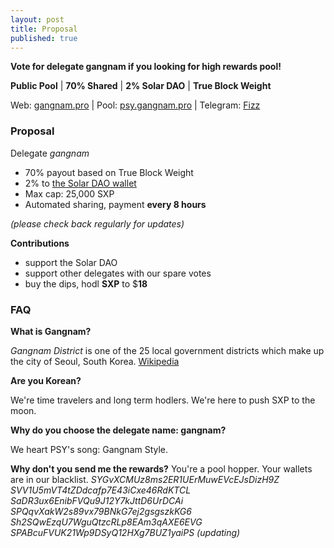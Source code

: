 ```yaml
---
layout: post
title: Proposal
published: true
---
```

**Vote for delegate gangnam if you looking for high rewards pool!**

**Public Pool** | **70% Shared** | **2% Solar DAO** | **True Block Weight**

Web: [gangnam.pro](https://gangnam.pro) | Pool: [psy.gangnam.pro](https://psy.gangnam.pro) | Telegram: [Fizz](https://t.me/gangnamdele)

### Proposal

Delegate   _gangnam_

-   70% payout based on True Block Weight
-   2% to [the Solar DAO wallet](https://explorer.solar.org/wallets/Sdao2USyAz9B6RBgZeFyNDePuQAxfzZZHE)
-   Max cap: 25,000 SXP
-   Automated sharing, payment **every 8 hours**

_(please check back regularly for updates)_

**Contributions**
- support the Solar DAO
- support other delegates with our spare votes
- buy the dips, hodl **SXP** to $**18**

### FAQ

**What is Gangnam?**

*Gangnam District* is one of the 25 local government districts which make up the city of Seoul, South Korea. [Wikipedia](https://en.wikipedia.org/wiki/Gangnam_District)

**Are you Korean?**

We're time travelers and long term hodlers. We're here to push SXP to the moon.

**Why do you choose the delegate name: gangnam?**

We heart PSY's song: Gangnam Style.

**Why don't you send me the rewards?**
You're a pool hopper. Your wallets are in our blacklist.
_SYGvXCMUz8ms2ER1UErMuwEVcEJsDizH9Z
SVV1U5mVT4tZDdcafp7E43iCxe46RdKTCL
SaDR3ux6EnibFVQu9J12Y7kJttD6UrDCAi
SPQqvXakW2s89vx79BNkG7ej2gsgszkKG6
Sh2SQwEzqU7WguQtzcRLp8EAm3qAXE6EVG
SPABcuFVUK21Wp9DSyQ12HXg7BUZ1yaiPS
(updating)_

<!-- more -->
